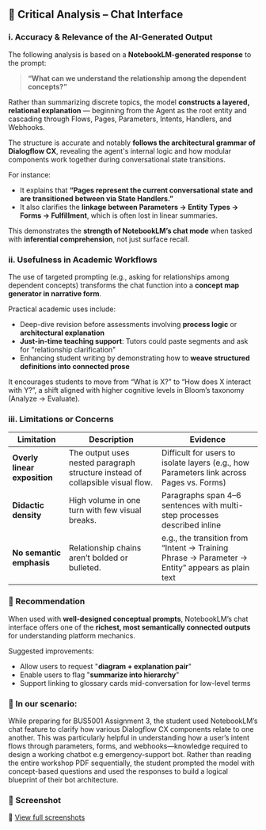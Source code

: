 ## 💬 Critical Analysis – Chat Interface

### i. Accuracy & Relevance of the AI-Generated Output

The following analysis is based on a **NotebookLM-generated response** to the prompt:

> **“What can we understand the relationship among the dependent concepts?”**

Rather than summarizing discrete topics, the model **constructs a layered, relational explanation** — beginning from the Agent as the root entity and cascading through Flows, Pages, Parameters, Intents, Handlers, and Webhooks. 

The structure is accurate and notably **follows the architectural grammar of Dialogflow CX**, revealing the agent's internal logic and how modular components work together during conversational state transitions. 

For instance:
- It explains that **“Pages represent the current conversational state and are transitioned between via State Handlers.”**
- It also clarifies the **linkage between Parameters → Entity Types → Forms → Fulfillment**, which is often lost in linear summaries.

This demonstrates the **strength of NotebookLM’s chat mode** when tasked with **inferential comprehension**, not just surface recall.

### ii. Usefulness in Academic Workflows

The use of targeted prompting (e.g., asking for relationships among dependent concepts) transforms the chat function into a **concept map generator in narrative form**.

Practical academic uses include:
- Deep-dive revision before assessments involving **process logic** or **architectural explanation**
- **Just-in-time teaching support**: Tutors could paste segments and ask for "relationship clarification"
- Enhancing student writing by demonstrating how to **weave structured definitions into connected prose**

It encourages students to move from “What is X?” to “How does X interact with Y?”, a shift aligned with higher cognitive levels in Bloom’s taxonomy (Analyze → Evaluate).

### iii. Limitations or Concerns

| Limitation | Description | Evidence |
|------------|-------------|----------|
| **Overly linear exposition** | The output uses nested paragraph structure instead of collapsible visual flow. | Difficult for users to isolate layers (e.g., how Parameters link across Pages vs. Forms) |
| **Didactic density** | High volume in one turn with few visual breaks. | Paragraphs span 4–6 sentences with multi-step processes described inline |
| **No semantic emphasis** | Relationship chains aren’t bolded or bulleted. | e.g., the transition from “Intent → Training Phrase → Parameter → Entity” appears as plain text |

### 📌 Recommendation

When used with **well-designed conceptual prompts**, NotebookLM’s chat interface offers one of the **richest, most semantically connected outputs** for understanding platform mechanics.

Suggested improvements:
- Allow users to request "**diagram + explanation pair**"
- Enable users to flag "**summarize into hierarchy**"
- Support linking to glossary cards mid-conversation for low-level terms

### 📌 In our scenario:
While preparing for BUS5001 Assignment 3, the student used NotebookLM’s chat feature to clarify how various Dialogflow CX components relate to one another. This was particularly helpful in understanding how a user’s intent flows through parameters, forms, and webhooks—knowledge required to design a working chatbot e.g emergency-support bot. Rather than reading the entire workshop PDF sequentially, the student prompted the model with concept-based questions and used the responses to build a logical blueprint of their bot architecture.

### 📸 Screenshot

📂 [View full screenshots](https://github.com/Diinmel/BUS5001_21964848_A3/tree/main/screenshots)  
